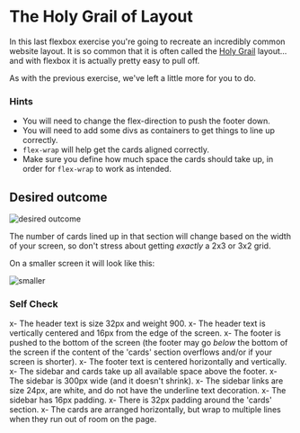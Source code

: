 # The Holy Grail of Layout

In this last flexbox exercise you're going to recreate an incredibly common website layout. It is so common that it is often called the [Holy Grail](https://www.google.com/search?q=holy+grail+layout&tbm=isch&sclient=img) layout... and with flexbox it is actually pretty easy to pull off.

As with the previous exercise, we've left a little more for you to do.

### Hints
- You will need to change the flex-direction to push the footer down.
- You will need to add some divs as containers to get things to line up correctly.
- `flex-wrap` will help get the cards aligned correctly.
-  Make sure you define how much space the cards should take up, in order for `flex-wrap` to work as intended.

## Desired outcome

![desired outcome](./desired-outcome.png)

The number of cards lined up in that section will change based on the width of your screen, so don't stress about getting _exactly_ a 2x3 or 3x2 grid.

On a smaller screen it will look like this:

![smaller](./desired-outcome-smaller.png)

### Self Check
x- The header text is size 32px and weight 900.
x- The header text is vertically centered and 16px from the edge of the screen.
x- The footer is pushed to the bottom of the screen (the footer may go _below_ the bottom of the screen if the content of the 'cards' section overflows and/or if your screen is shorter).
x- The footer text is centered horizontally and vertically.
x- The sidebar and cards take up all available space above the footer.
x- The sidebar is 300px wide (and it doesn't shrink).
x- The sidebar links are size 24px, are white, and do not have the underline text decoration.
x- The sidebar has 16px padding.
x- There is 32px padding around the 'cards' section.
x- The cards are arranged horizontally, but wrap to multiple lines when they run out of room on the page.
